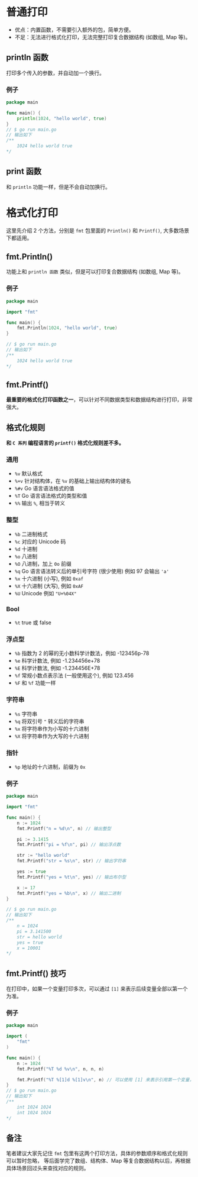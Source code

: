 # 普通打印

* 优点：内置函数，不需要引入额外的包，简单方便。
* 不足：无法进行格式化打印，无法完整打印复合数据结构 (如数组, Map 等)。

## println 函数

打印多个传入的参数，并自动加一个换行。

### 例子
```go
package main

func main() {
	println(1024, "hello world", true)
}
// $ go run main.go
// 输出如下 
/**
    1024 hello world true
*/
```

## print 函数

和 `println` 功能一样，但是不会自动加换行。

# 格式化打印

这里先介绍 2 个方法，分别是 `fmt` 包里面的 `Println()` 和 `Printf()`, 大多数场景下都适用。

## fmt.Println()

功能上和 `println 函数` 类似，但是可以打印复合数据结构 (如数组, Map 等)。

### 例子

```go
package main

import "fmt"

func main() {
	fmt.Println(1024, "hello world", true)
}

// $ go run main.go
// 输出如下 
/**
    1024 hello world true
*/
```

## fmt.Printf()

**最重要的格式化打印函数之一**，可以针对不同数据类型和数据结构进行打印，非常强大。

## 格式化规则

**和 `C 系列` 编程语言的 `printf()` 格式化规则差不多。**

### 通用

* `%v`   默认格式
* `%+v`  针对结构体，在 `%v` 的基础上输出结构体的键名
* `%#v`  Go 语言语法格式的值
* `%T`   Go 语言语法格式的类型和值
* `%%`   输出 `%`, 相当于转义

### 整型

* `%b`	 二进制格式 
* `%c`	 对应的 Unicode 码 
* `%d`	 十进制 
* `%o`	 八进制 
* `%O`	 八进制，加上 `0o` 前缀 
* `%q`	 Go 语言语法转义后的单引号字符 (很少使用) 例如 97 会输出 `'a'` 
* `%x`	 十六进制 (小写), 例如 `0xaf` 
* `%X`	 十六进制 (大写), 例如 `0xAF` 
* `%U`	 Unicode 例如 `"U+%04X"`

### Bool

* `%t`   true 或 false

### 浮点型

* `%b`	 指数为 2 的幂的无小数科学计数法，例如 -123456p-78 
* `%e`	 科学计数法, 例如 -1.234456e+78 
* `%E`	 科学计数法, 例如 -1.234456E+78 
* `%f`	 常规小数点表示法 (一般使用这个), 例如 123.456 
* `%F`	 和 `%f` 功能一样

### 字符串

* `%s`	 字符串
* `%q`	 将双引号 `"` 转义后的字符串
* `%x`	 将字符串作为小写的十六进制
* `%X`	 将字符串作为大写的十六进制

### 指针

* `%p`	 地址的十六进制，前缀为 `0x`

### 例子

```go
package main

import "fmt"

func main() {
	n := 1024
	fmt.Printf("n = %d\n", n) // 输出整型

	pi := 3.1415
	fmt.Printf("pi = %f\n", pi) // 输出浮点数

	str := "hello world"
	fmt.Printf("str = %s\n", str) // 输出字符串

	yes := true
	fmt.Printf("yes = %t\n", yes) // 输出布尔型

	x := 17
	fmt.Printf("yes = %b\n", x) // 输出二进制
}

// $ go run main.go
// 输出如下
/**
    n = 1024
    pi = 3.141500
    str = hello world
    yes = true
    x = 10001
*/
```

## fmt.Printf() 技巧

在打印中，如果一个变量打印多次，可以通过 `[1]` 来表示后续变量全部以第一个为准。

### 例子

```go
package main

import (
	"fmt"
)

func main() {
	n := 1024
	fmt.Printf("%T %d %v\n", n, n, n)

	fmt.Printf("%T %[1]d %[1]v\n", n) // 可以使用 [1] 来表示引用第一个变量，这样只需要一个变量就可以了
}
// $ go run main.go
// 输出如下
/**
    int 1024 1024
    int 1024 1024
*/
```

## 备注

笔者建议大家先记住 `fmt` 包里有这两个打印方法，具体的参数顺序和格式化规则可以暂时忽略， 
等后面学完了数组、结构体、Map 等复合数据结构以后，再根据具体场景回过头来查找对应的规则。
